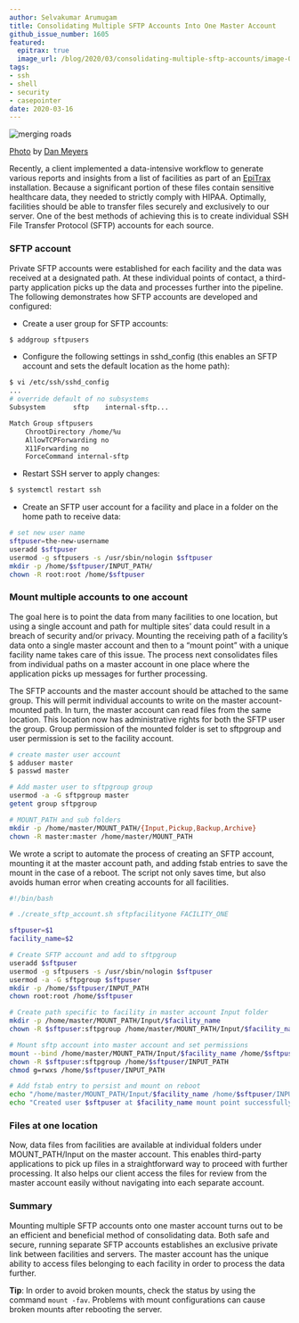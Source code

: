 ```yaml
---
author: Selvakumar Arumugam
title: Consolidating Multiple SFTP Accounts Into One Master Account
github_issue_number: 1605
featured:
  epitrax: true
  image_url: /blog/2020/03/consolidating-multiple-sftp-accounts/image-0.jpg
tags:
- ssh
- shell
- security
- casepointer
date: 2020-03-16
---
```


<img src="/blog/2020/03/consolidating-multiple-sftp-accounts/image-0.jpg" alt="merging roads" />

[Photo](https://unsplash.com/photos/kzSNNqqS3Qs) by [Dan Meyers](https://unsplash.com/@dmey503)

Recently, a client implemented a data-intensive workflow to generate various reports and insights from a list of facilities as part of an [EpiTrax](/expertise/epitrax/) installation. Because a significant portion of these files contain sensitive healthcare data, they needed to strictly comply with HIPAA. Optimally, facilities should be able to transfer files securely and exclusively to our server. One of the best methods of achieving this is to create individual SSH File Transfer Protocol (SFTP) accounts for each source.

### SFTP account

Private SFTP accounts were established for each facility and the data was received at a designated path. At these individual points of contact, a third-party application picks up the data and processes further into the pipeline. The following demonstrates how SFTP accounts are developed and configured:

* Create a user group for SFTP accounts:

```bash
$ addgroup sftpusers
```

* Configure the following settings in sshd_config (this enables an SFTP account and sets the default location as the home path):

```bash
$ vi /etc/ssh/sshd_config
...
# override default of no subsystems
Subsystem       sftp    internal-sftp...

Match Group sftpusers
    ChrootDirectory /home/%u
    AllowTCPForwarding no
    X11Forwarding no
    ForceCommand internal-sftp
```

* Restart SSH server to apply changes:

```bash
$ systemctl restart ssh
```

* Create an SFTP user account for a facility and place in a folder on the home path to receive data:

```bash
# set new user name
sftpuser=the-new-username
useradd $sftpuser
usermod -g sftpusers -s /usr/sbin/nologin $sftpuser
mkdir -p /home/$sftpuser/INPUT_PATH/
chown -R root:root /home/$sftpuser
```

### Mount multiple accounts to one account

The goal here is to point the data from many facilities to one location, but using a single account and path for multiple sites’ data could result in a breach of security and/​or privacy. Mounting the receiving path of a facility’s data onto a single master account and then to a “mount point” with a unique facility name takes care of this issue. The process next consolidates files from individual paths on a master account in one place where the application picks up messages for further processing.

The SFTP accounts and the master account should be attached to the same group. This will permit individual accounts to write on the master account-mounted path. In turn, the master account can read files from the same location. This location now has administrative rights for both the SFTP user the group. Group permission of the mounted folder is set to sftpgroup and user permission is set to the facility account.

```bash
# create master user account
$ adduser master
$ passwd master

# Add master user to sftpgroup group
usermod -a -G sftpgroup master
getent group sftpgroup

# MOUNT_PATH and sub folders
mkdir -p /home/master/MOUNT_PATH/{Input,Pickup,Backup,Archive}
chown -R master:master /home/master/MOUNT_PATH
```

We wrote a script to automate the process of creating an SFTP account, mounting it at the master account path, and adding fstab entries to save the mount in the case of a reboot. The script not only saves time, but also avoids human error when creating accounts for all facilities.

```bash
#!/bin/bash

# ./create_sftp_account.sh sftpfacilityone FACILITY_ONE

sftpuser=$1
facility_name=$2

# Create SFTP account and add to sftpgroup
useradd $sftpuser
usermod -g sftpusers -s /usr/sbin/nologin $sftpuser
usermod -a -G sftpgroup $sftpuser
mkdir -p /home/$sftpuser/INPUT_PATH
chown root:root /home/$sftpuser

# Create path specific to facility in master account Input folder
mkdir -p /home/master/MOUNT_PATH/Input/$facility_name
chown -R $sftpuser:sftpgroup /home/master/MOUNT_PATH/Input/$facility_name

# Mount sftp account into master account and set permissions
mount --bind /home/master/MOUNT_PATH/Input/$facility_name /home/$sftpuser/INPUT_PATH
chown -R $sftpuser:sftpgroup /home/$sftpuser/INPUT_PATH
chmod g=rwxs /home/$sftpuser/INPUT_PATH

# Add fstab entry to persist and mount on reboot
echo "/home/master/MOUNT_PATH/Input/$facility_name /home/$sftpuser/INPUT_PATH none bind 0 0" >> /etc/fstab
echo "Created user $sftpuser at $facility_name mount point successfully"
```

### Files at one location

Now, data files from facilities are available at individual folders under MOUNT_PATH/Input on the master account. This enables third-party applications to pick up files in a straightforward way to proceed with further processing. It also helps our client access the files for review from the master account easily without navigating into each separate account.

### Summary

Mounting multiple SFTP accounts onto one master account turns out to be an efficient and beneficial method of consolidating data. Both safe and secure, running separate SFTP accounts establishes an exclusive private link between facilities and servers. The master account has the unique ability to access files belonging to each facility in order to process the data further.

**Tip**: In order to avoid broken mounts, check the status by using the command `mount -fav`. Problems with mount configurations can cause broken mounts after rebooting the server.
